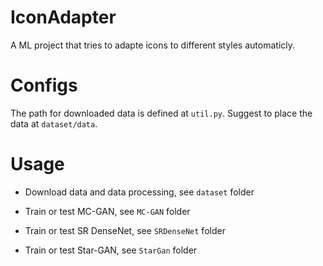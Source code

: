 # IconAdapter
A ML project that tries to adapte icons to different styles automaticly.

# Configs

The path for downloaded data is defined at `util.py`. Suggest to place the data 
at `dataset/data`.

# Usage

+ Download data and data processing, see `dataset` folder

+ Train or test MC-GAN, see `MC-GAN` folder

+ Train or test SR DenseNet, see `SRDenseNet` folder

+ Train or test Star-GAN, see `StarGan` folder
